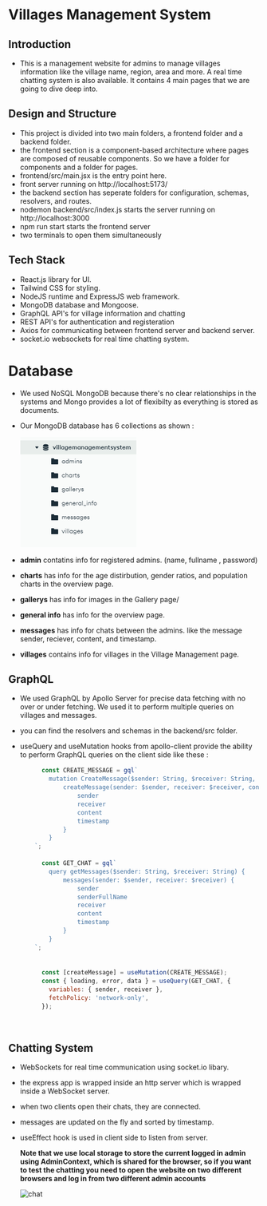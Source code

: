 # Villages Management System

## Introduction
- This is a management website for admins to manage villages information like the village name, region, area and more. A real time chatting system is also available. It contains 4 main pages that we are going to dive deep into. 

## Design and Structure
- This project is divided into two main folders, a frontend folder and a backend folder.
- the frontend section is a component-based architecture where pages are composed of reusable components. So we have a folder for components and a folder for pages.
- frontend/src/main.jsx is the entry point here.
- front server running on http://localhost:5173/
- the backend section has seperate folders for configuration, schemas, resolvers, and routes. 
- nodemon backend/src/index.js starts the server running on http://localhost:3000
- npm run start starts the frontend server
- two terminals to open them simultaneously


## Tech Stack
- React.js library for UI.
- Tailwind CSS for styling.
- NodeJS runtime and ExpressJS web framework.
- MongoDB database and Mongoose.
- GraphQL API's for village information and chatting
- REST API's for authentication and registeration
- Axios for communicating between frontend server and backend server.
- socket.io websockets for real time chatting system.



  
# Database
- We used NoSQL MongoDB because there's no clear relationships in the systems and Mongo provides a lot of flexibilty as everything is stored as documents.
- Our MongoDB database has 6 collections as shown :

    ![database](./Phase3/frontend/src/assets/database.png)

- **admin** contatins info for registered admins. (name, fullname , password)
- **charts** has info for the age distirbution, gender ratios, and population charts in the overview page.
- **gallerys** has info for images in the Gallery page/
- **general info** has info for the overview page.
- **messages** has info for chats between the admins. like the message sender, reciever, content, and timestamp.
- **villages** contains info for villages in the Village Management page.
  


## GraphQL

- We used GraphQL by Apollo Server for precise data fetching with no over or under fetching. We used it to perform multiple queries on villages and messages.
- you can find the resolvers and schemas in the backend/src folder.
- useQuery and useMutation hooks from apollo-client provide the ability to perform GraphQL queries on the client side like these :

  ```javascript
        const CREATE_MESSAGE = gql`
          mutation CreateMessage($sender: String, $receiver: String, $content: String, $timestamp: Date) {
              createMessage(sender: $sender, receiver: $receiver, content: $content, timestamp: $timestamp) {
                  sender
                  receiver
                  content
                  timestamp
              }
          }
      `;
    
        const GET_CHAT = gql`
          query getMessages($sender: String, $receiver: String) {
              messages(sender: $sender, receiver: $receiver) {
                  sender
                  senderFullName
                  receiver
                  content
                  timestamp
              }
          }
      `;


        const [createMessage] = useMutation(CREATE_MESSAGE);
        const { loading, error, data } = useQuery(GET_CHAT, {
          variables: { sender, receiver },
          fetchPolicy: 'network-only', 
        });




## Chatting System

- WebSockets for real time communication using socket.io libary.
- the express app is wrapped inside an http server which is wrapped inside a WebSocket server.
- when two clients open their chats, they are connected.
- messages are updated on the fly and sorted by timestamp.
- useEffect hook is used in client side to listen from server.

  **Note that we use local storage to store the current logged in admin using AdminContext, which is shared for the browser, so if you want to test the chatting you need to open the website on two different browsers and log in from two different admin accounts**



    ![chat](./Phase3/frontend/src/assets/chat.png)







   

